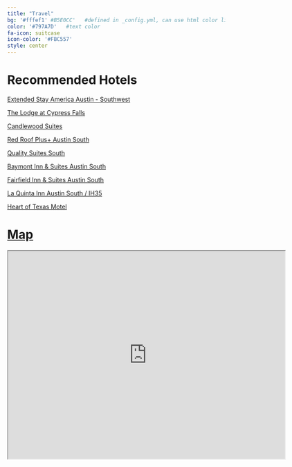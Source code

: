 ```yaml
---
title: "Travel"
bg: '#fffef1' #B5E0CC'   #defined in _config.yml, can use html color like '#0fbfcf'
color: '#797A7D'   #text color
fa-icon: suitcase
icon-color: '#FBC557'
style: center
---
```

# Recommended Hotels
<a class="page_link" target="_blank" href="http://www.extendedstayamerica.com/hotels/tx/austin/southwest">Extended Stay America Austin - Southwest</a>

<a class="page_link" target="_blank" href="http://www.thelodgeatcypressfalls.com/">The Lodge at Cypress Falls</a>

<a class="page_link" target="_blank" href="http://www.ihg.com/candlewood/hotels/us/en/austin/ausat/hoteldetail">Candlewood Suites</a>

<a class="page_link" target="_blank" href="https://www.redroof.com/property/Austin/TX/78744/Hotels-close-to-Austin-Bergstrom-Airport-I-35-SR-71/RRI258/">Red Roof Plus+ Austin South</a>

<a class="page_link" target="_blank" href="https://www.choicehotels.com/texas/austin/quality-inn-hotels/tx452">Quality Suites South</a>

<a class="page_link" target="_blank" href="http://www.baymontinns.com/hotels/texas/austin/baymont-inn-and-suites-austin-south/hotel-overview?cid=local">Baymont Inn & Suites Austin South</a>

<a class="page_link" target="_blank" href="http://www.marriott.com/hotels/travel/ausfs-fairfield-inn-and-suites-austin-south/">Fairfield Inn & Suites Austin South</a>

<a class="page_link" target="_blank" href="http://www.laquintaaustinsouthi35.com/">La Quinta Inn Austin South / IH35</a>

<a class="page_link" target="_blank" href="http://theheartoftexasmotel.com/">Heart of Texas Motel</a>

# <a class="page_link" target="_blank" href="https://www.google.com/maps/d/edit?mid=zJq8mmRYAApY.kYAn8h1wLTew&usp=sharing">Map</a>
<iframe id="hotel_map" src="https://www.google.com/maps/d/u/0/embed?mid=zJq8mmRYAApY.kYAn8h1wLTew" width="640" height="480"></iframe>

